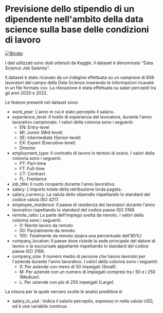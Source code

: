 # Previsione dello stipendio di un dipendente nell'ambito della data science sulla base delle condizioni di lavoro
[![Binder](https://mybinder.org/badge_logo.svg)](https://mybinder.org/v2/gh/LuciaCastellucci/ProgettoProgrammazioneApplicazioneDataIntensive/bcc1b48d4162604813b1df17bcd810bcee43eef0?urlpath=lab%2Ftree%2FProgetto.ipynb)

I dati utilizzati sono stati ottenuti da Kaggle. Il dataset è denominato "Data Science Job Salaries".

Il dataset è stato ricavato da un indagine effettuata su un campione di 606 lavoratori del campo della Data Science inserendo le informazioni ricavate in un file formato csv. La rilevazione è stata effettuata su salari percepiti tra gli anni 2020 e 2022.


Le feature presenti nel dataset sono:

- work_year: L'anno in cui è stato percepito il salario.
- experience_level: Il livello di esperienza del lavoratore, durante l'anno lavorativo campionato. I valori della colonna sono i seguenti:
    - EN: Entry-level
    - MI: Junior (Mid-level)
    - SE: Intermediate (Senior-level)
    - EX: Expert (Executive-level)
    - Director
- employment_type: Il contratto di lavoro in termini di orario. I valori della colonna sono i seguenti:
    - PT: Part-time
    - FT: Full-time
    - CT: Contract
    - FL: Freelance
- job_title: Il ruolo ricoperto durante l'anno lavorativo.
- salary: L'importo totale della retribuzione lorda pagata.
- salary_currency: La valuta dello stipendio rispettando lo standard del codice valuta ISO 4217.
- employee_residence: Il paese di residenza dei lavoratori durante l'anno lavorativo rispettando lo standard del codice paese ISO 3166.
- remote_ratio: La parte dell'impiego svolta da remoto. I valori della colonna sono i seguenti:
    - 0: Niente lavoro da remoto
    - 50: Parzialmente da remoto
    - 100: Totalmente da remoto (sopra una percentuale dell'80%)
- company_location: Il paese dove risiede la sede principale del datore di lavoro o la succursale appaltante rispettando lo standard del codice paese ISO 3166.
- company_size: Il numero medio di persone che hanno lavorato per l'azienda durante l'anno lavorativo. I valori della colonna sono i seguenti:
    - S: Per aziende con meno di 50 impeigati (Small).
    - M: Per aziende con un numero di impiegati compresi tra i 50 e i 250 (Medium).
    - L: Per aziende con più di 250 impeigati (Large).

La misura per la quale verrano svolte le analisi predittive è:

- salary_in_usd : Indica il salario percepito, espresso in nella valuta USD, ed è una variabile continua.
